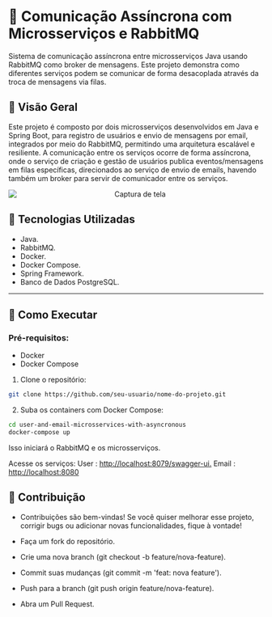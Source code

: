 # 🚀 Comunicação Assíncrona com Microsserviços e RabbitMQ

Sistema de comunicação assíncrona entre microsserviços Java usando RabbitMQ como broker de mensagens. Este projeto demonstra como diferentes serviços podem se comunicar de forma desacoplada através da troca de mensagens via filas.

## 📌 Visão Geral

Este projeto é composto por dois microsserviços desenvolvidos em Java e Spring Boot, para registro de usuários e envio de mensagens por email, integrados por meio do RabbitMQ, permitindo uma arquitetura escalável e resiliente.
A comunicação entre os serviços ocorre de forma assíncrona, onde o serviço de criação e gestão de usuários publica eventos/mensagens em filas específicas, direcionados ao serviço de envio de emails, havendo também um broker para servir de comunicador entre os serviços.

<div style="text-align: center;">
  <img 
    src="https://github.com/user-attachments/assets/b08004cf-7ec9-4f0c-88c6-b57aa4dd7993" 
    alt="Captura de tela" 
    style="max-width: 100%; height: auto; display: block; margin: 0 auto;"
  >
</div>

## 🔧 Tecnologias Utilizadas
- Java.
- RabbitMQ.
- Docker.
- Docker Compose.
- Spring Framework.
- Banco de Dados PostgreSQL.
  
<hr/>

## 🚀 Como Executar

### Pré-requisitos:
- Docker
- Docker Compose

1. Clone o repositório:

```bash
git clone https://github.com/seu-usuario/nome-do-projeto.git 
```

2. Suba os containers com Docker Compose:

```bash
cd user-and-email-microsservices-with-asyncronous
docker-compose up
```
Isso iniciará o RabbitMQ e os microsserviços. 

Acesse os serviços:
User : [http://localhost:8079/swagger-ui.](http://localhost:8079/swagger-ui/index.html)
Email : [http://localhost:8080](http://localhost:8080/swagger-ui/index.html)

## 🤝 Contribuição
- Contribuições são bem-vindas! Se você quiser melhorar esse projeto, corrigir bugs ou adicionar novas funcionalidades, fique à vontade!

- Faça um fork do repositório.
- Crie uma nova branch (git checkout -b feature/nova-feature).
- Commit suas mudanças (git commit -m 'feat: nova feature').
- Push para a branch (git push origin feature/nova-feature).
- Abra um Pull Request.
